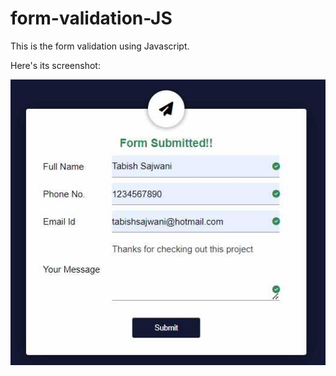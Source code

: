 # form-validation-JS

This is the form validation using Javascript.

Here's its screenshot:

![Screenshot](Screenshot.jpg)